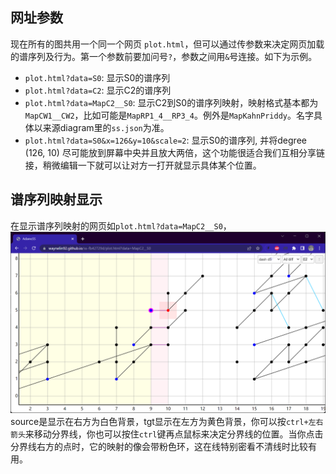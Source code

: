 ## 网址参数
现在所有的图共用一个同一个网页 `plot.html`，但可以通过传参数来决定网页加载的谱序列及行为。第一个参数前要加问号`?`，参数之间用`&`号连接。如下为示例。

* `plot.html?data=S0`: 显示S0的谱序列
* `plot.html?data=C2`: 显示C2的谱序列
* `plot.html?data=MapC2__S0`: 显示C2到S0的谱序列映射，映射格式基本都为`MapCW1__CW2`，比如可能是`MapRP1_4__RP3_4`。例外是`MapKahnPriddy`。名字具体以来源diagram里的`ss.json`为准。
* `plot.html?data=S0&x=126&y=10&scale=2`: 显示S0的谱序列, 并将degree (126, 10) 尽可能放到屏幕中央并且放大两倍，这个功能很适合我们互相分享链接，稍微编辑一下就可以让对方一打开就显示具体某个位置。

## 谱序列映射显示
在显示谱序列映射的网页如`plot.html?data=MapC2__S0`，
![Alt text](image.png)
source是显示在右方为白色背景，tgt显示在左方为黄色背景，你可以按`ctrl+左右箭头`来移动分界线，你也可以按住`ctrl`键再点鼠标来决定分界线的位置。当你点击分界线右方的点时，它的映射的像会带粉色环，这在线特别密看不清线时比较有用。
